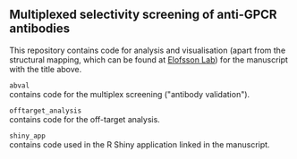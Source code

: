 ## Multiplexed selectivity screening of anti-GPCR antibodies

This repository contains code for analysis and visualisation (apart from the structural mapping, which can be found at [Elofsson Lab](https://github.com/ElofssonLab)) for the manuscript with the title above. 

`abval`  
contains code for the multiplex screening ("antibody validation").

`offtarget_analysis`  
contains code for the off-target analysis.

`shiny_app`  
contains code used in the R Shiny application linked in the manuscript.